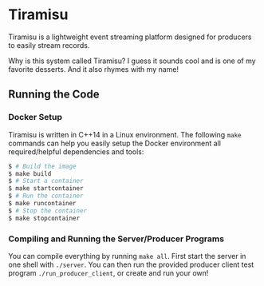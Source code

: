 # Tiramisu

Tiramisu is a lightweight event streaming platform designed for producers to
easily stream records.

Why is this system called Tiramisu? I guess it sounds cool and is one of my
favorite desserts. And it also rhymes with my name!

## Running the Code

### Docker Setup

Tiramisu is written in C++14 in a Linux environment. The following `make`
commands can help you easily setup the Docker environment all required/helpful
dependencies and tools:
```bash
$ # Build the image
$ make build
$ # Start a container
$ make startcontainer
$ # Run the container
$ make runcontainer
$ # Stop the container
$ make stopcontainer
```

### Compiling and Running the Server/Producer Programs

You can compile everything by running `make all`. First start the server in one
shell with `./server`. You can then run the provided producer client test
program `./run_producer_client`, or create and run your own!
